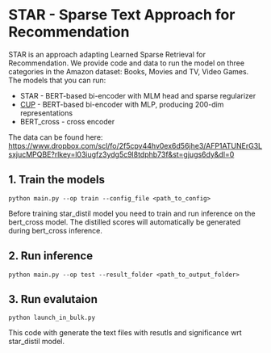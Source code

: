 # STAR - Sparse Text Approach for Recommendation
STAR is an approach adapting Learned Sparse Retrieval for Recommendation. We provide code and data to run the model on three categories in the Amazon dataset: Books, Movies and TV, Video Games. 
The models that you can run:
- STAR - BERT-based bi-encoder with MLM head and sparse regularizer
- [CUP](https://arxiv.org/pdf/2311.01314.pdf) - BERT-based bi-encoder with MLP, producing 200-dim representations
- BERT_cross - cross encoder
  
The data can be found here: https://www.dropbox.com/scl/fo/2f5cpy44hv0ex6d56jhe3/AFP1ATUNErG3LsxjucMPQBE?rlkey=l03iugfz3ydg5c9l8tdphb73f&st=gjugs6dy&dl=0

## 1. Train the models
```
python main.py --op train --config_file <path_to_config>
```
Before training star_distil model you need to train and run inference on the bert_cross model. The distilled scores will automatically be generated during bert_cross inference.

## 2. Run inference
```
python main.py --op test --result_folder <path_to_output_folder>
```

## 3. Run evalutaion
```
python launch_in_bulk.py
```
This code with generate the text files with resutls and significance wrt star_distil model.
